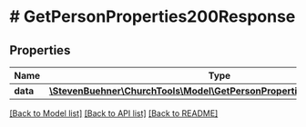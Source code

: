 # # GetPersonProperties200Response

## Properties

Name | Type | Description | Notes
------------ | ------------- | ------------- | -------------
**data** | [**\StevenBuehner\ChurchTools\Model\GetPersonProperties200ResponseData**](GetPersonProperties200ResponseData.md) |  | [optional]

[[Back to Model list]](../../README.md#models) [[Back to API list]](../../README.md#endpoints) [[Back to README]](../../README.md)
